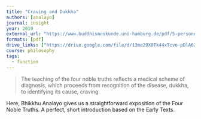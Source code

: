 ```yaml
---
title: "Craving and Dukkha"
authors: [analayo]
journal: insight
year: 2019
external_url: "https://www.buddhismuskunde.uni-hamburg.de/pdf/5-personen/analayo/cravingdukkha.pdf"
formats: [pdf]
drive_links: ["https://drive.google.com/file/d/13me29X0Tk44xTcvo-pDlA62ejh7GUXKs/view?usp=drivesdk"]
course: philosophy
tags:
  - function
---
```


> The teaching of the four noble truths reflects a medical scheme of diagnosis, which proceeds from recognition of the disease, dukkha, to identifying its cause, craving.

Here, Bhikkhu Analayo gives us a straightforward exposition of the Four Noble Truths. A perfect, short introduction based on the Early Texts.
